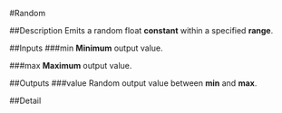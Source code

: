 #Random

##Description
Emits a random float **constant** within a specified **range**.

##Inputs
###min
**Minimum** output value.

###max
**Maximum** output value.

##Outputs
###value
Random output value between **min** and **max**.

##Detail


